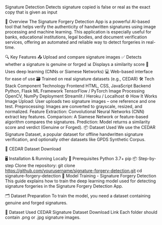 Signature Detection
Detects signature copied is false or real as the exact copy that is given as input

🧠 Overview
The Signature Forgery Detection App is a powerful AI-based tool that helps verify the authenticity of handwritten signatures using image processing and machine learning. This application is especially useful for banks, educational institutions, legal bodies, and document verification services, offering an automated and reliable way to detect forgeries in real-time.

🔍 Key Features
📤 Upload and compare signature images
✅ Detects whether a signature is genuine or forged
📊 Displays a similarity score
🧠 Uses deep learning (CNNs or Siamese Networks)
💻 Web-based interface for ease of use
🗃️ Trained on real signature datasets (e.g., CEDAR)
🛠️ Tech Stack
Component	Technology
Frontend	HTML, CSS, JavaScript
Backend	Python, Flask
ML Framework	TensorFlow / PyTorch
Image Processing	OpenCV, NumPy
Deployment	Streamlit / Heroku / Localhost
⚙️ How It Works
Image Upload: User uploads two signature images – one reference and one test.
Preprocessing: Images are converted to grayscale, resized, and normalized.
Feature Extraction: Convolutional Neural Networks (CNN) extract key features.
Comparison: A Siamese Network or feature-based algorithm compares the signatures.
Prediction: Model returns a similarity score and verdict (Genuine or Forged).
📦 Dataset Used
We use the CEDAR Signature Dataset, a popular dataset for offline handwritten signature verification, and optionally other datasets like GPDS Synthetic Corpus.

📎 CEDAR Dataset Download

🖥️ Installation & Running Locally
🔧 Prerequisites
Python 3.7+
pip
📦 Step-by-step
Clone the repository:
git clone https://github.com/yourusername/signature-forgery-detection.git
cd signature-forgery-detection
🧠 Model Training - Signature Forgery Detection
This guide explains how to train the deep learning model used for detecting signature forgeries in the Signature Forgery Detection App.

🗂️ Dataset Preparation
To train the model, you need a dataset containing genuine and forged signatures.

🔸 Dataset Used
CEDAR Signature Dataset
Download Link
Each folder should contain .png or .jpg signature images.
